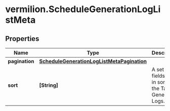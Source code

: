 # vermilion.ScheduleGenerationLogListMeta

## Properties

Name | Type | Description | Notes
------------ | ------------- | ------------- | -------------
**pagination** | [**ScheduleGenerationLogListMetaPagination**](ScheduleGenerationLogListMetaPagination.md) |  | [optional] 
**sort** | **[String]** | A set of fields used in sorting the Task Generation Logs. | [optional] 


